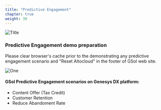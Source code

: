 ```yaml
---
title: "Predictive Engagement"
chapter: true
weight: 30
---
```


![Title](/images/Login.PNG)

### Predictive Engagement demo preparation

Please clear browser's cache prior to the demonstrating any predictive engagement scenario and "Reset Altocloud" in the footer of GSol web site.

![One](/images/Login.PNG)

#### GSol Predictive Engagement scenarios on Genesys DX platform:
- Content Offer (Tax Credit)
- Customer Retention
- Reduce Abandoment Rate
